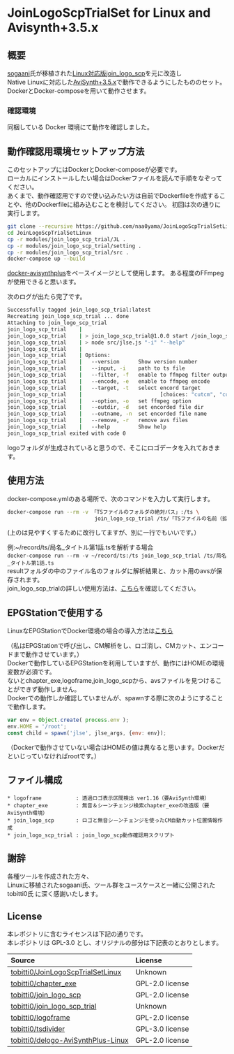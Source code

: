 # JoinLogoScpTrialSet for Linux and Avisynth+3.5.x

## 概要

[sogaani][1]氏が移植された[Linux対応版join_logo_scp][2]を元に改造し  
Native Linuxに対応した[AviSynth+][3][3.5.x][4]で動作できるようにしたもののセット。  
DockerとDocker-composeを用いて動作させます。  

[1]:https://github.com/sogaani
[2]:https://github.com/sogaani/JoinLogoScp
[3]:https://github.com/AviSynth/AviSynthPlus
[4]:https://github.com/AviSynth/AviSynthPlus/releases/

### 確認環境

同梱している Docker 環境にて動作を確認しました。  

## 動作確認用環境セットアップ方法

このセットアップにはDockerとDocker-composeが必要です。  
ローカルにインストールしたい場合はDockerファイルを読んで手順をなぞってください。  
あくまで、動作確認用ですので使い込みたい方は自前でDockerfileを作成することや、他のDockerfileに組み込むことを検討してください。
初回は次の通りに実行します。

```bash
git clone --recursive https://github.com/naa0yama/JoinLogoScpTrialSetLinux.git
cd JoinLogoScpTrialSetLinux
cp -r modules/join_logo_scp_trial/JL .
cp -r modules/join_logo_scp_trial/setting .
cp -r modules/join_logo_scp_trial/src .
docker-compose up --build

```

[docker-avisynthplus](https://github.com/users/tobitti0/packages/container/package/docker-avisynthplus)をベースイメージとして使用します。
ある程度のFFmpegが使用できると思います。

次のログが出たら完了です。  

```bash
Successfully tagged join_logo_scp_trial:latest
Recreating join_logo_scp_trial ... done
Attaching to join_logo_scp_trial
join_logo_scp_trial    |
join_logo_scp_trial    | > join_logo_scp_trial@1.0.0 start /join_logo_scp_trial
join_logo_scp_trial    | > node src/jlse.js "-i" "--help"
join_logo_scp_trial    |
join_logo_scp_trial    | Options:
join_logo_scp_trial    |   --version      Show version number                                   [boolean]
join_logo_scp_trial    |   --input, -i    path to ts file                             [string] [required]
join_logo_scp_trial    |   --filter, -f   enable to ffmpeg filter output       [boolean] [default: false]
join_logo_scp_trial    |   --encode, -e   enable to ffmpeg encode              [boolean] [default: false]
join_logo_scp_trial    |   --target, -t   select encord target
join_logo_scp_trial    |                         [choices: "cutcm", "cutcm_logo"] [default: "cutcm_logo"]
join_logo_scp_trial    |   --option, -o   set ffmpeg option                        [string] [default: ""]
join_logo_scp_trial    |   --outdir, -d   set encorded file dir                    [string] [default: ""]
join_logo_scp_trial    |   --outname, -n  set encorded file name                   [string] [default: ""]
join_logo_scp_trial    |   --remove, -r   remove avs files                     [boolean] [default: false]
join_logo_scp_trial    |   --help         Show help                                             [boolean]
join_logo_scp_trial exited with code 0

```

logoフォルダが生成されていると思うので、そこにロゴデータを入れておきます。

## 使用方法

docker-compose.ymlのある場所で、次のコマンドを入力して実行します。

```bash
docker-compose run --rm -v 「TSファイルのフォルダの絶対パス」:/ts \
                            join_logo_scp_trial /ts/「TSファイルの名前（拡張子含む）
```

(上のは見やすくするために改行してますが、別に一行でもいいです。）  

例:~/record/ts/局名_タイトル第1話.tsを解析する場合  
`docker-compose run --rm -v ~/record/ts:/ts join_logo_scp_trial /ts/局名_タイトル第1話.ts`  
resultフォルダの中のファイル名のフォルダに解析結果と、カット用のavsが保存されます。  
join_logo_scp_trialの詳しい使用方法は、[こちら][5]を確認してください。

[5]:https://github.com/tobitti0/join_logo_scp_trial/blob/master/README.md

## EPGStationで使用する

LinuxなEPGStationでDocker環境の場合の導入方法は[こちら][6]

[6]:https://tobitti.net/blog/Ubuntu-EPGStation-JoinLogoScpTrial/

（私はEPGStationで呼び出し、CM解析をし、ロゴ消し、CMカット、エンコードまで動作させています。）  
Dockerで動作しているEPGStationを利用していますが、動作にはHOMEの環境変数が必須です。  
ないとchapter_exe,logoframe,join_logo_scpから、avsファイルを見つけることができず動作しません。  
Dockerでの動作しか確認していませんが、spawnする際に次のようにすることで動作します。  

```js
var env = Object.create( process.env );
env.HOME = '/root';
const child = spawn('jlse', jlse_args, {env: env});

```

（Dockerで動作させていない場合はHOMEの値は異なると思います。Dockerだといじっていなければrootです。）

## ファイル構成

```text
* logoframe           : 透過ロゴ表示区間検出 ver1.16（要AviSynth環境）
* chapter_exe         : 無音＆シーンチェンジ検索chapter_exeの改造版（要AviSynth環境）
* join_logo_scp       : ロゴと無音シーンチェンジを使ったCM自動カット位置情報作成
* join_logo_scp_trial : join_logo_scp動作確認用スクリプト

```

## 謝辞

各種ツールを作成された方々、  
Linuxに移植されたsogaani氏、ツール群をユースケースと一緒に公開された tobitti0氏
に深く感謝いたします。

## License

本レポジトリに含むライセンスは下記の通りです。  
本レポジトリは GPL-3.0 とし、オリジナルの部分は下記表のとおりとします。

| Source                                   | License         |
| :--------------------------------------- | :-------------- |
| [tobitti0/JoinLogoScpTrialSetLinux][7]   | Unknown         |
| [tobitti0/chapter_exe][8]                | GPL-2.0 license |
| [tobitti0/join_logo_scp][9]              | GPL-2.0 license |
| [tobitti0/join_logo_scp_trial][10]       | Unknown         |
| [tobitti0/logoframe][11]                 | GPL-2.0 license |
| [tobitti0/tsdivider][12]                 | GPL-3.0 license |
| [tobitti0/delogo-AviSynthPlus-Linux][13] | GPL-2.0 license |

[7]:https://tobitti.net/blog/Ubuntu-EPGStation-JoinLogoScpTrial/
[8]:https://github.com/tobitti0/chapter_exe
[9]:https://github.com/tobitti0/join_logo_scp
[10]:https://github.com/tobitti0/join_logo_scp_trial
[11]:https://github.com/tobitti0/logoframe
[12]:https://github.com/tobitti0/tsdivider
[13]:https://github.com/tobitti0/delogo-AviSynthPlus-Linux

